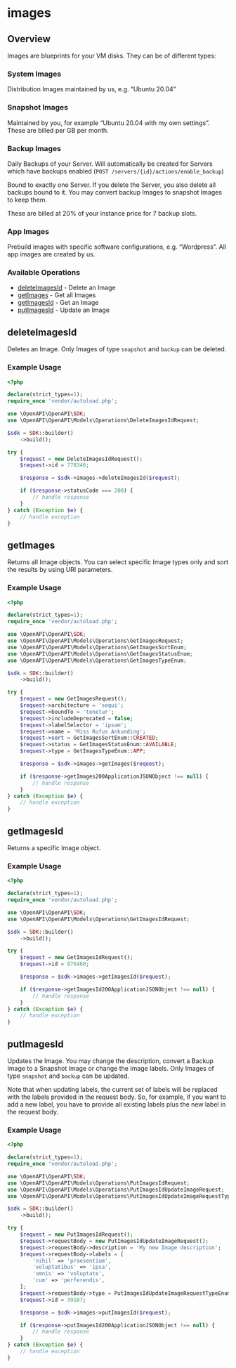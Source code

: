 # images

## Overview

Images are blueprints for your VM disks. They can be of different types:

### System Images
Distribution Images maintained by us, e.g. “Ubuntu 20.04”

### Snapshot Images
Maintained by you, for example “Ubuntu 20.04 with my own settings”. These are billed per GB per month.

### Backup Images
Daily Backups of your Server. Will automatically be created for Servers which have backups enabled (`POST /servers/{id}/actions/enable_backup`)

Bound to exactly one Server. If you delete the Server, you also delete all backups bound to it. You may convert backup Images to snapshot Images to keep them.

These are billed at 20% of your instance price for 7 backup slots.

### App Images
Prebuild images with specific software configurations, e.g. “Wordpress”. All app images are created by us.


### Available Operations

* [deleteImagesId](#deleteimagesid) - Delete an Image
* [getImages](#getimages) - Get all Images
* [getImagesId](#getimagesid) - Get an Image
* [putImagesId](#putimagesid) - Update an Image

## deleteImagesId

Deletes an Image. Only Images of type `snapshot` and `backup` can be deleted.

### Example Usage

```php
<?php

declare(strict_types=1);
require_once 'vendor/autoload.php';

use \OpenAPI\OpenAPI\SDK;
use \OpenAPI\OpenAPI\Models\Operations\DeleteImagesIdRequest;

$sdk = SDK::builder()
    ->build();

try {
    $request = new DeleteImagesIdRequest();
    $request->id = 778346;

    $response = $sdk->images->deleteImagesId($request);

    if ($response->statusCode === 200) {
        // handle response
    }
} catch (Exception $e) {
    // handle exception
}
```

## getImages

Returns all Image objects. You can select specific Image types only and sort the results by using URI parameters.

### Example Usage

```php
<?php

declare(strict_types=1);
require_once 'vendor/autoload.php';

use \OpenAPI\OpenAPI\SDK;
use \OpenAPI\OpenAPI\Models\Operations\GetImagesRequest;
use \OpenAPI\OpenAPI\Models\Operations\GetImagesSortEnum;
use \OpenAPI\OpenAPI\Models\Operations\GetImagesStatusEnum;
use \OpenAPI\OpenAPI\Models\Operations\GetImagesTypeEnum;

$sdk = SDK::builder()
    ->build();

try {
    $request = new GetImagesRequest();
    $request->architecture = 'sequi';
    $request->boundTo = 'tenetur';
    $request->includeDeprecated = false;
    $request->labelSelector = 'ipsam';
    $request->name = 'Miss Rufus Ankunding';
    $request->sort = GetImagesSortEnum::CREATED;
    $request->status = GetImagesStatusEnum::AVAILABLE;
    $request->type = GetImagesTypeEnum::APP;

    $response = $sdk->images->getImages($request);

    if ($response->getImages200ApplicationJSONObject !== null) {
        // handle response
    }
} catch (Exception $e) {
    // handle exception
}
```

## getImagesId

Returns a specific Image object.

### Example Usage

```php
<?php

declare(strict_types=1);
require_once 'vendor/autoload.php';

use \OpenAPI\OpenAPI\SDK;
use \OpenAPI\OpenAPI\Models\Operations\GetImagesIdRequest;

$sdk = SDK::builder()
    ->build();

try {
    $request = new GetImagesIdRequest();
    $request->id = 976460;

    $response = $sdk->images->getImagesId($request);

    if ($response->getImagesId200ApplicationJSONObject !== null) {
        // handle response
    }
} catch (Exception $e) {
    // handle exception
}
```

## putImagesId

Updates the Image. You may change the description, convert a Backup Image to a Snapshot Image or change the Image labels. Only Images of type `snapshot` and `backup` can be updated.

Note that when updating labels, the current set of labels will be replaced with the labels provided in the request body. So, for example, if you want to add a new label, you have to provide all existing labels plus the new label in the request body.


### Example Usage

```php
<?php

declare(strict_types=1);
require_once 'vendor/autoload.php';

use \OpenAPI\OpenAPI\SDK;
use \OpenAPI\OpenAPI\Models\Operations\PutImagesIdRequest;
use \OpenAPI\OpenAPI\Models\Operations\PutImagesIdUpdateImageRequest;
use \OpenAPI\OpenAPI\Models\Operations\PutImagesIdUpdateImageRequestTypeEnum;

$sdk = SDK::builder()
    ->build();

try {
    $request = new PutImagesIdRequest();
    $request->requestBody = new PutImagesIdUpdateImageRequest();
    $request->requestBody->description = 'My new Image description';
    $request->requestBody->labels = [
        'nihil' => 'praesentium',
        'voluptatibus' => 'ipsa',
        'omnis' => 'voluptate',
        'cum' => 'perferendis',
    ];
    $request->requestBody->type = PutImagesIdUpdateImageRequestTypeEnum::SNAPSHOT;
    $request->id = 39187;

    $response = $sdk->images->putImagesId($request);

    if ($response->putImagesId200ApplicationJSONObject !== null) {
        // handle response
    }
} catch (Exception $e) {
    // handle exception
}
```
